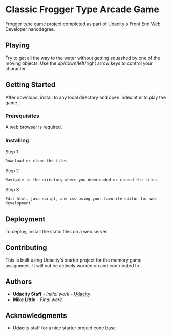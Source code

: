 # Classic Frogger Type Arcade Game

Frogger type game project completed as part of Udacity's Front End Web Developer nanodegree.

## Playing

Try to get all the way to the water without getting squashed by one of the moving objects.  Use the up/down/left/right arrow keys to control your character.

## Getting Started

After download, install to any local directory and open index.html to play the game.

### Prerequisites

A web browser is required.


### Installing

Step 1

```
Download or clone the files
```

Step 2

```
Navigate to the directory where you downloaded or cloned the files.
```

Step 3

```
Edit html, java script, and css using your favorite editor for web development
```

## Deployment

To deploy, install the static files on a web server

## Contributing

This is built using Udacity's starter project for the memory game assignment.  It will not be actively worked on and contributed to.


## Authors

* **Udacity Staff** - *Initial work* - [Udacity](https://udacity.com)
* **Mike Little** - *Final work* 

## Acknowledgments

* Udacity staff for a nice starter project code base


